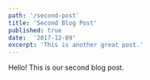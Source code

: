 ```yaml
---
path: '/second-post'
title: 'Second Blog Post'
published: true
date:  '2017-12-09'
excerpt: 'This is another great post.'
---
```


 Hello! This is our second blog post.

